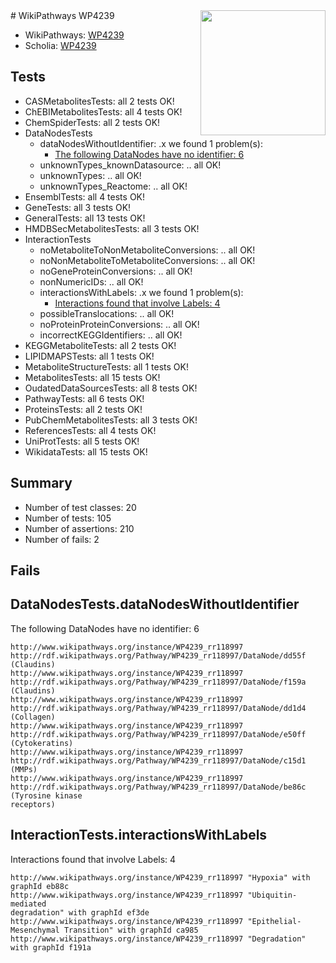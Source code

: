 <img style="float: right; width: 200px" src="https://upload.wikimedia.org/wikipedia/commons/thumb/8/83/Wplogo_with_text_500.png/640px-Wplogo_with_text_500.png" />
# WikiPathways WP4239

* WikiPathways: [WP4239](https://new.wikipathways.org/pathways/WP4239)
* Scholia: [WP4239](https://scholia.toolforge.org/wikipathways/WP4239)
## Tests
* CASMetabolitesTests: all 2 tests OK!
* ChEBIMetabolitesTests: all 4 tests OK!
* ChemSpiderTests: all 2 tests OK!
* DataNodesTests
    * dataNodesWithoutIdentifier: .x we found 1 problem(s):
        * [The following DataNodes have no identifier: 6](#d2d32fa5)
    * unknownTypes_knownDatasource: .. all OK!
    * unknownTypes: .. all OK!
    * unknownTypes_Reactome: .. all OK!
* EnsemblTests: all 4 tests OK!
* GeneTests: all 3 tests OK!
* GeneralTests: all 13 tests OK!
* HMDBSecMetabolitesTests: all 3 tests OK!
* InteractionTests
    * noMetaboliteToNonMetaboliteConversions: .. all OK!
    * noNonMetaboliteToMetaboliteConversions: .. all OK!
    * noGeneProteinConversions: .. all OK!
    * nonNumericIDs: .. all OK!
    * interactionsWithLabels: .x we found 1 problem(s):
        * [Interactions found that involve Labels: 4](#630d267b)
    * possibleTranslocations: .. all OK!
    * noProteinProteinConversions: .. all OK!
    * incorrectKEGGIdentifiers: .. all OK!
* KEGGMetaboliteTests: all 2 tests OK!
* LIPIDMAPSTests: all 1 tests OK!
* MetaboliteStructureTests: all 1 tests OK!
* MetabolitesTests: all 15 tests OK!
* OudatedDataSourcesTests: all 8 tests OK!
* PathwayTests: all 6 tests OK!
* ProteinsTests: all 2 tests OK!
* PubChemMetabolitesTests: all 3 tests OK!
* ReferencesTests: all 4 tests OK!
* UniProtTests: all 5 tests OK!
* WikidataTests: all 15 tests OK!


## Summary

* Number of test classes: 20
* Number of tests: 105
* Number of assertions: 210
* Number of fails: 2

## Fails

<a name="d2d32fa5" />

## DataNodesTests.dataNodesWithoutIdentifier

The following DataNodes have no identifier: 6
```
http://www.wikipathways.org/instance/WP4239_rr118997 http://rdf.wikipathways.org/Pathway/WP4239_rr118997/DataNode/dd55f (Claudins)
http://www.wikipathways.org/instance/WP4239_rr118997 http://rdf.wikipathways.org/Pathway/WP4239_rr118997/DataNode/f159a (Claudins)
http://www.wikipathways.org/instance/WP4239_rr118997 http://rdf.wikipathways.org/Pathway/WP4239_rr118997/DataNode/dd1d4 (Collagen)
http://www.wikipathways.org/instance/WP4239_rr118997 http://rdf.wikipathways.org/Pathway/WP4239_rr118997/DataNode/e50ff (Cytokeratins)
http://www.wikipathways.org/instance/WP4239_rr118997 http://rdf.wikipathways.org/Pathway/WP4239_rr118997/DataNode/c15d1 (MMPs)
http://www.wikipathways.org/instance/WP4239_rr118997 http://rdf.wikipathways.org/Pathway/WP4239_rr118997/DataNode/be86c (Tyrosine kinase 
receptors)
```

<a name="630d267b" />

## InteractionTests.interactionsWithLabels

Interactions found that involve Labels: 4
```
http://www.wikipathways.org/instance/WP4239_rr118997 "Hypoxia" with graphId eb88c
http://www.wikipathways.org/instance/WP4239_rr118997 "Ubiquitin-mediated
degradation" with graphId ef3de
http://www.wikipathways.org/instance/WP4239_rr118997 "Epithelial-Mesenchymal Transition" with graphId ca985
http://www.wikipathways.org/instance/WP4239_rr118997 "Degradation" with graphId f191a
```

